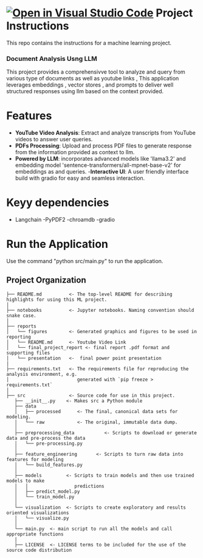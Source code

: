 [![Open in Visual Studio Code](https://classroom.github.com/assets/open-in-vscode-2e0aaae1b6195c2367325f4f02e2d04e9abb55f0b24a779b69b11b9e10269abc.svg)](https://classroom.github.com/online_ide?assignment_repo_id=17236106&assignment_repo_type=AssignmentRepo)
Project Instructions
==============================

This repo contains the instructions for a machine learning project.


### Document Analysis Usng LLM

This project provides a comprehensivve tool to analyze and query from various type of documents as well as youtube links , This application leverages embeddings , vector stores , and prompts to deliver well structured responses using llm based on the context provided.

# Features
 - **YouTube Video Analysis**: Extract and analyze transcripts from YouTube videos to answer user queries.
 - **PDFs Processing**: Upload and process PDF files to generate response from the information provided as context to llm.
 - **Powered by LLM**: incorporates advanced models like 'llama3.2' and embedding model 'sentence-transformers/all-mpnet-base-v2' for embeddings as and queries.
-**Interactive UI**: A user friendly interface build with gradio for easy and seamless interaction.

# Keyy dependencies

- Langchain
-PyPDF2
-chroamdb
-gradio

# Run the Application
Use the command "python src/main.py" to run the application.

Project Organization
------------

    ├── README.md          <- The top-level README for describing highlights for using this ML project.
    │
    ├── notebooks          <- Jupyter notebooks. Naming convention should snake case.
    │
    ├── reports            
    │   └── figures        <- Generated graphics and figures to be used in reporting
    │   └── README.md      <- Youtube Video Link
    │   └── final_project_report <- final report .pdf format and supporting files
    │   └── presentation   <-  final power point presentation 
    |
    ├── requirements.txt   <- The requirements file for reproducing the analysis environment, e.g.
    │                         generated with `pip freeze > requirements.txt`
    │
    ├── src                <- Source code for use in this project.
       ├── __init__.py    <- Makes src a Python module
       ├── data
       │   ├── processed      <- The final, canonical data sets for modeling.
       │   └── raw            <- The original, immutable data dump.
       │
       ├── preprocessing_data           <- Scripts to download or generate data and pre-process the data
       │   └── pre-processing.py
       │
       ├── feature_engineering       <- Scripts to turn raw data into features for modeling
       │   └── build_features.py
       │
       ├── models         <- Scripts to train models and then use trained models to make
       │   │                 predictions
       │   ├── predict_model.py
       │   └── train_model.py
       │
       └── visualization  <- Scripts to create exploratory and results oriented visualizations
       │   └── visualize.py  
       │
       └── main.py  <- main script to run all the models and call appropriate functions
       |
       ├── LICENSE  <- LICENSE terms to be included for the use of the source code distribution




